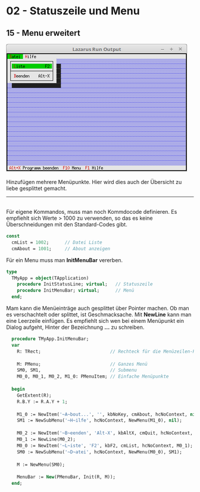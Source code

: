 # 02 - Statuszeile und Menu
## 15 - Menu erweitert

<img src="image.png" alt="Selfhtml"><br><br>
Hinzufügen mehrere Menüpunkte.
Hier wird dies auch der Übersicht zu liebe gesplittet gemacht.
<hr><br>
Für eigene Kommandos, muss man noch Kommdocode definieren.
Es empfiehlt sich Werte &gt; 1000 zu verwenden, so das es keine Überschneidungen mit den Standard-Codes gibt.

```pascal
const
  cmList = 1002;      // Datei Liste
  cmAbout = 1001;     // About anzeigen
```

Für ein Menu muss man <b>InitMenuBar</b> vererben.

```pascal
type
  TMyApp = object(TApplication)
    procedure InitStatusLine; virtual;   // Statuszeile
    procedure InitMenuBar; virtual;      // Menü
  end;
```

Mam kann die Menüeinträge auch gesplittet über Pointer machen.
Ob man es verschachtelt oder splittet, ist Geschmacksache.
Mit <b>NewLine</b> kann man eine Leerzeile einfügen.
Es empfiehlt sich wen bei einem Menüpunkt ein Dialog aufgeht, Hinter der Bezeichnung <b>...</b> zu schreiben.

```pascal
  procedure TMyApp.InitMenuBar;
  var
    R: TRect;                          // Rechteck für die Menüzeilen-Position.

    M: PMenu;                          // Ganzes Menü
    SM0, SM1,                          // Submenu
    M0_0, M0_1, M0_2, M1_0: PMenuItem; // Einfache Menüpunkte

  begin
    GetExtent(R);
    R.B.Y := R.A.Y + 1;

    M1_0 := NewItem('~A~bout...', '', kbNoKey, cmAbout, hcNoContext, nil);
    SM1 := NewSubMenu('~H~ilfe', hcNoContext, NewMenu(M1_0), nil);

    M0_2 := NewItem('~B~eenden', 'Alt-X', kbAltX, cmQuit, hcNoContext, nil);
    M0_1 := NewLine(M0_2);
    M0_0 := NewItem('~L~iste', 'F2', kbF2, cmList, hcNoContext, M0_1);
    SM0 := NewSubMenu('~D~atei', hcNoContext, NewMenu(M0_0), SM1);

    M := NewMenu(SM0);

    MenuBar := New(PMenuBar, Init(R, M));
  end;
```


